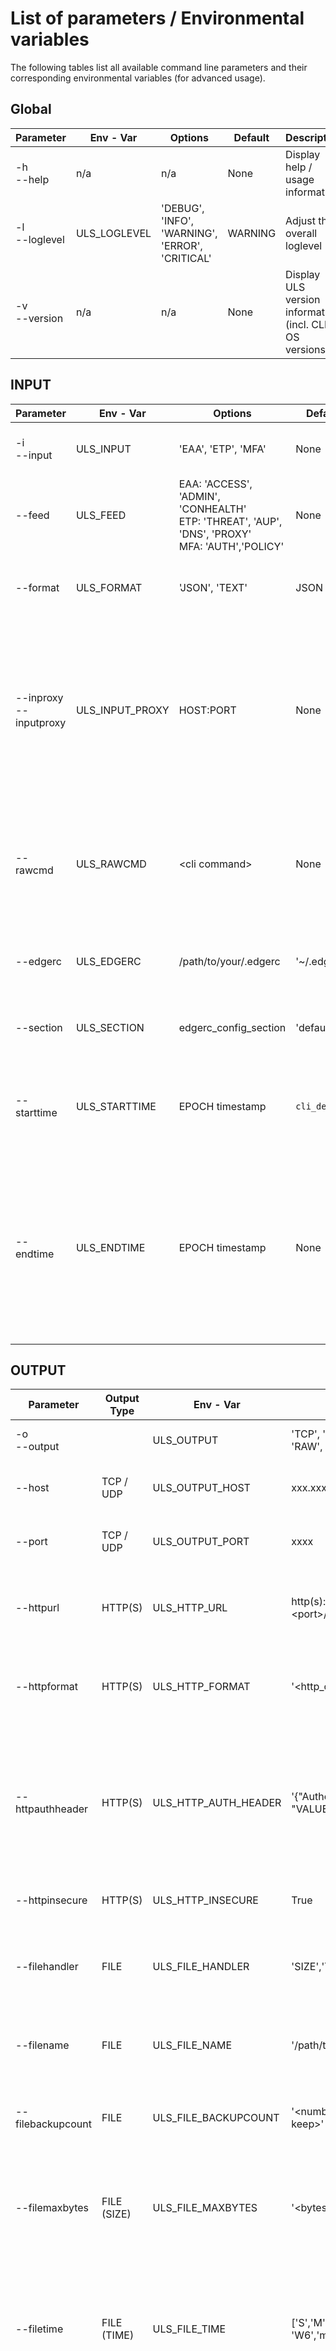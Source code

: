 # List of parameters / Environmental variables
The following tables list all available command line parameters and their corresponding environmental variables (for advanced usage).


## Global
|Parameter|Env - Var|Options|Default|Description|
|---|---|---|---|---|
|-h <br> --help | n/a | n/a | None | Display help / usage information |
|-l <br> --loglevel | ULS_LOGLEVEL | 'DEBUG', 'INFO', 'WARNING', 'ERROR', 'CRITICAL' | WARNING | Adjust the overall loglevel |
|-v <br> --version| n/a | n/a | None | Display ULS version information (incl. CLI & OS versions) |


## INPUT
|Parameter|Env - Var|Options|Default|Description|
|---|---|---|---|---|
|-i <br> --input | ULS_INPUT | 'EAA', 'ETP', 'MFA' | None | Specify the desired INPUT source |
|--feed | ULS_FEED | EAA: 'ACCESS', 'ADMIN', 'CONHEALTH'<br> ETP: 'THREAT', 'AUP', 'DNS', 'PROXY'<br> MFA: 'AUTH','POLICY' | None | Specify the desired INPUT feed |
|--format | ULS_FORMAT | 'JSON', 'TEXT' | JSON | Specify the desired INPUT (=OUTPUT) format |
|--inproxy<br>--inputproxy | ULS_INPUT_PROXY | HOST:PORT| None | Adjust proxy usage for INPUT data collection (cli) <br>If this parameter does not work as expected, [please read more about it here](./FAQ.md#--inputproxy-proxy-does-not-work-as-expected)|
|--rawcmd | ULS_RAWCMD | \<cli command\> | None | USE with caution /!\ <br> This is meant only to be used when told by AKAMAI [Click here for more information](ADDITIONAL_FEATURES.md#rawcmd---rawcmd-feature)|
|--edgerc | ULS_EDGERC | /path/to/your/.edgerc | '~/.edgerc' | Specify the location of the .edgerc EDGE GRID AUTH file |
|--section | ULS_SECTION | edgerc_config_section | 'default' | Specify the desired section within the .edgerc file |
|--starttime| ULS_STARTTIME | EPOCH timestamp | `cli_default` | Specify an EPOCH timestamp from where to start the log collection.|
|--endtime| ULS_ENDTIME | EPOCH timestamp | None | Specify an EPOCH timestamp up until where to fetch logs. ULS will exit after reaching this point.<br>ULS will not continue reading logs on CLI errors !!! |


## OUTPUT
|Parameter|Output Type|Env - Var|Options|Default|Description|
|---|---|---|---|---|---|
|-o <br> --output| |ULS_OUTPUT | 'TCP', 'UDP', 'HTTP', 'RAW', 'FILE' | None | Specify the desired OUTPUT target |
|--host |TCP / UDP| ULS_OUTPUT_HOST | xxx.xxx.xxx.xxx | None | Specify the desired OUTPUT target host (TCP/UDP only) |
|--port|TCP / UDP| ULS_OUTPUT_PORT | xxxx | None | Specify the desired OUTPUT target port (TCP/UDP only) |
|--httpurl| HTTP(S) | ULS_HTTP_URL | http(s)://\<host\>:\<port\>/\<path\> | None | The HTTP target URL. (HTTP only) <br> Do not use --host / --port for HTTP|
|--httpformat| HTTP(S) | ULS_HTTP_FORMAT| '<http_output_format>'|'{"event": %s}'| Specify the expected output format (i.e. json) where %s will be replaced with the event data.
|--httpauthheader| HTTP(S) | ULS_HTTP_AUTH_HEADER | '{"Authorization": "VALUE"}' | None | Specify an Auhtorization header to auth against the HTTP Server (HTTP only) <br>Example:<br>'{"Authorization": "Splunk xxxx-xxxx-xxxx-xxxx-xxxxxxxxxxx"}' |
|--httpinsecure| HTTP(S) | ULS_HTTP_INSECURE | True | False | Disable TLS CA certificate verification |
|--filehandler| FILE | ULS_FILE_HANDLER | 'SIZE','TIME' | SIZE | Select the handler which decides how the files are rotated if either specific SIZE or TIME has been reached |
|--filename| FILE | ULS_FILE_NAME | '/path/to/file.name' | /tmp/uls_file.output | The PATH + FILENAME where ULS should create the file |
|--filebackupcount | FILE | ULS_FILE_BACKUPCOUNT | '\<number of files to keep\>' | 3 | Select the number of files that should be kept on the file system when rotating the data|
|--filemaxbytes| FILE (SIZE)| ULS_FILE_MAXBYTES | '\<bytes\>' | 50 * 1024 * 1024 = 50 MB | Filesize (in bytes) a file can reach before it will be rotated.<br>Only on SIZE - Handler (`--filehandler = size`) !!|
|--filetime| FILE (TIME)| ULS_FILE_TIME| ['S','M','H','D','W0'-'W6','midnight'] | 'M' | Specifies the file rotation trigger unit.<br>S: seconds, M: minutes, H: hours, D: days, 'W0'-'W6' Weekday (W0=Monday), 'midnight': midnight.|
|--fileinterval| FILE (TIME)| ULS_FILE_INTERVAL | \<interval\> | 30 | Specifies the file rotation interval based on `--filetime` unit value.<br>Example: 30 and filetime=M would rotate the file every 30 minutes|

## Special Arguments
|Parameter|Env - Var|Options|Default|Description|
|---|---|---|---|---|
|--filter| ULS_OUTPUT_FILTER | \<regular expression\> | None | Filter (regex) to reduce number of OUTPUT log lines<br> Only loglines **matching** the `--filter <expression>` argument will bes sent to the output.<br>[Click here for more information](ADDITIONAL_FEATURES.md#filter---filter-feature)|
|--transformation| ULS_TRANSFORMATION | 'MCAS', 'JMESPATH' | None | OPTIONAL: Specify an optional transformation to manipulate the output format<br> [Click here for more information](TRANSFORMATIONS.md)|
|--transformationpattern| ULS_TRANSFORMATION_PATTERN | \<pattern\>| None | Specifies the pattern used to transform the log event for the selected transformation. [Click here for more information](TRANSFORMATIONS.md)| 